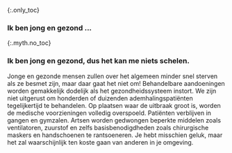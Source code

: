 {:.only_toc} 
 ### Ik ben jong en gezond ... 

 {:.myth.no_toc} 
 ### Ik ben jong en gezond, dus het kan me niets schelen. 

Jonge en gezonde mensen zullen over het algemeen minder snel sterven als ze besmet zijn, maar daar gaat het niet om! Behandelbare aandoeningen worden gemakkelijk dodelijk als het gezondheidssysteem instort. We zijn niet uitgerust om honderden of duizenden ademhalingspatiënten tegelijkertijd te behandelen. Op plaatsen waar de uitbraak groot is, worden de medische voorzieningen volledig overspoeld. Patiënten verblijven in gangen en gymzalen. Artsen worden gedwongen beperkte middelen zoals ventilatoren, zuurstof en zelfs basisbenodigdheden zoals chirurgische maskers en handschoenen te rantsoeneren. Je hebt misschien geluk, maar het zal waarschijnlijk ten koste gaan van anderen in je omgeving. 

